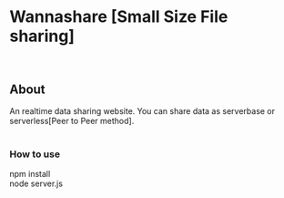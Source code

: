 # Wannashare [Small Size File sharing]<br><br>


## About
An realtime data sharing website.
You can share data as serverbase or serverless[Peer to Peer method].
<br>
<br>

### How to use
npm install <br>
node server.js <br>
